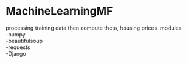 # MachineLearningMF
processing training data then compute theta, housing prices.
modules
<br>-numpy
<br>-beautifulsoup
<br>-requests
<br>-Django
